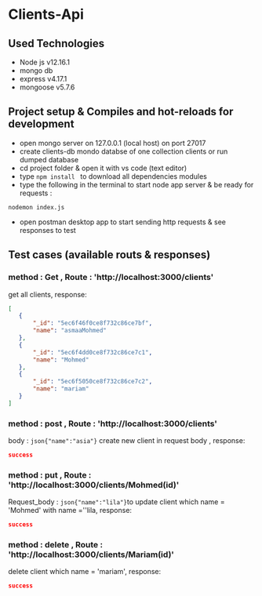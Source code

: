 # Clients-Api

## Used Technologies 

- Node js v12.16.1 
- mongo db
- express v4.17.1
- mongoose v5.7.6

## Project setup &  Compiles and hot-reloads for development
- open mongo server on 127.0.0.1 (local host) on port 27017
- create clients-db mondo databse of one collection clients or run dumped database 
- cd project folder & open it with vs code (text editor)
- type ```npm install ``` to download all dependencies modules
- type the following in the terminal to start node app server & be ready for requests :
```
nodemon index.js
```
- open postman desktop app to start sending http requests & see responses to test 


## Test cases (available routs & responses)
### method : Get , Route : 'http://localhost:3000/clients'
get all clients, 
 response: 
 ```json
 [
    {
        "_id": "5ec6f46f0ce8f732c86ce7bf",
        "name": "asmaaMohmed"
    },
    {
        "_id": "5ec6f4dd0ce8f732c86ce7c1",
        "name": "Mohmed"
    },
    {
        "_id": "5ec6f5050ce8f732c86ce7c2",
        "name": "mariam"
    }
]
```

### method : post , Route : 'http://localhost:3000/clients'
body : ```json{"name":"asia"}```
create new client in request body ,
response:
  
 ```json
success
```

### method : put , Route : 'http://localhost:3000/clients/Mohmed(id)'
Request_body : ```json{"name":"lila"}```to
update client which name = 'Mohmed' with name =''lila,
 response: 
 ```json
success
```

### method : delete , Route : 'http://localhost:3000/clients/Mariam(id)'
delete client which name = 'mariam',
 response: 
 ```json
success
```
